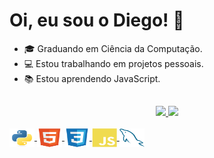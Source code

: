 # Oi, eu sou o Diego! 👋

- 🎓 Graduando em Ciência da Computação.
- 💻 Estou trabalhando em projetos pessoais.
- 📚 Estou aprendendo JavaScript.

##

<div align="center">
  <a href="https://github.com/diegoaccoimbra">
  <img height="160px" src="https://github-readme-stats.vercel.app/api?username=diegoaccoimbra&show_icons=true&theme=gotham&include_all_commits=true&count_private=true"/>
  <img height="160px" src="https://github-readme-stats.vercel.app/api/top-langs/?username=diegoaccoimbra&layout=compact&langs_count=7&theme=gotham"/>
</div>

<div style="display: inline_block"><br>
  <img align="center" alt="Diego-Python" height="30" width="40" src="https://raw.githubusercontent.com/devicons/devicon/master/icons/python/python-original.svg">
  <img align="center" alt="Diego-HTML" height="30" width="40" src="https://raw.githubusercontent.com/devicons/devicon/master/icons/html5/html5-original.svg">
  <img align="center" alt="Diego-CSS" height="30" width="40" src="https://raw.githubusercontent.com/devicons/devicon/master/icons/css3/css3-original.svg">
  <img align="center" alt="Diego-Js" height="30" width="40" src="https://raw.githubusercontent.com/devicons/devicon/master/icons/javascript/javascript-plain.svg">
  <img align="center" alt="Diego-MySQL" height="30" width="40" src="https://raw.githubusercontent.com/devicons/devicon/master/icons/mysql/mysql-plain.svg">
</div>

##
